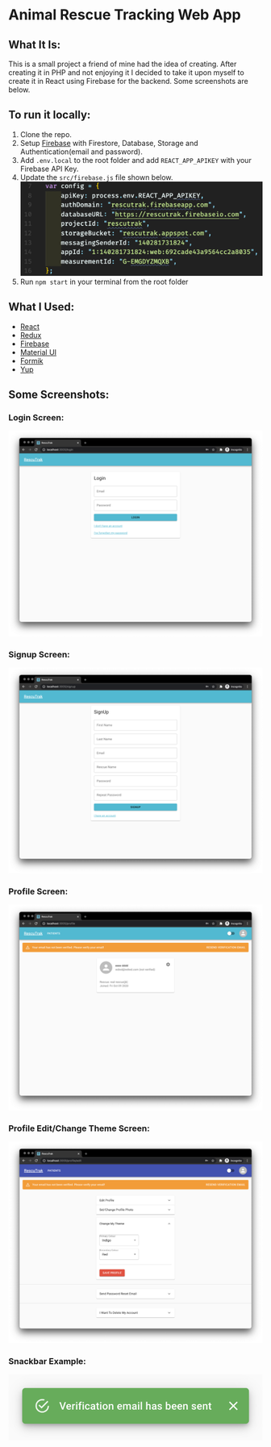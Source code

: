 # Animal Rescue Tracking Web App

## What It Is:

This is a small project a friend of mine had the idea of creating. After creating it in PHP and not enjoying it I decided to take it upon myself to create it in React using Firebase for the backend. Some screenshots are below.

## To run it locally:

1. Clone the repo.
2. Setup [Firebase](https://firebase.google.com/) with Firestore, Database, Storage and Authentication(email and password).
3. Add `.env.local` to the root folder and add `REACT_APP_APIKEY` with your Firebase API Key.
4. Update the `src/firebase.js` file shown below.
   ![firebase.js](./images/firebasejs.png)
5. Run `npm start` in your terminal from the root folder

## What I Used:

- [React](https://reactjs.org/)
- [Redux](https://redux.js.org/)
- [Firebase](https://firebase.google.com/)
- [Material UI](https://material-ui.com/)
- [Formik](https://formik.org/)
- [Yup](https://github.com/jquense/yup)

## Some Screenshots:

### Login Screen:
![Login Screen](./images/login.png)
### Signup Screen:
![Sign Up Screen](./images/signUp.png)
### Profile Screen:
![Profile Screen](./images/profile.png)
### Profile Edit/Change Theme Screen:
![Profile Edit/Change Theme Screen](./images/changeTheme.png)
### Snackbar Example:
![Snackbar Example](./images/snackbarExample.png)